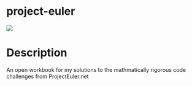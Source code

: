 # project-euler

<img src="https://www.rd.com/wp-content/uploads/2018/02/math-problem-1024x683.jpg">

# Description
An open workbook for my solutions to the mathmatically rigorous code challenges from ProjectEuler.net
